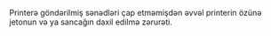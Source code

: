 Printerə göndərilmiş sənədləri çap etməmişdən əvvəl printerin özünə jetonun və ya sancağın daxil edilmə zərurəti.
